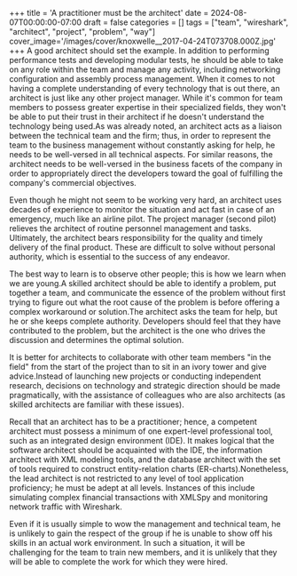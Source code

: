 +++
title = 'A practitioner must be the architect'
date = 2024-08-07T00:00:00-07:00
draft = false
categories = []
tags = ["team", "wireshark", "architect", "project", "problem", "way"]
cover_image='/images/cover/knoxwelle__2017-04-24T073708.000Z.jpg'
+++
A good architect should set the example. In addition to performing performance tests and developing modular tests, he should be able to take on any role within the team and manage any activity, including networking configuration and assembly process management. When it comes to not having a complete understanding of every technology that is out there, an architect is just like any other project manager. While it's common for team members to possess greater expertise in their specialized fields, they won't be able to put their trust in their architect if he doesn't understand the technology being used.As was already noted, an architect acts as a liaison between the technical team and the firm; thus, in order to represent the team to the business management without constantly asking for help, he needs to be well-versed in all technical aspects. For similar reasons, the architect needs to be well-versed in the business facets of the company in order to appropriately direct the developers toward the goal of fulfilling the company's commercial objectives.

Even though he might not seem to be working very hard, an architect uses decades of experience to monitor the situation and act fast in case of an emergency, much like an airline pilot. The project manager (second pilot) relieves the architect of routine personnel management and tasks. Ultimately, the architect bears responsibility for the quality and timely delivery of the final product. These are difficult to solve without personal authority, which is essential to the success of any endeavor.

The best way to learn is to observe other people; this is how we learn when we are young.A skilled architect should be able to identify a problem, put together a team, and communicate the essence of the problem without first trying to figure out what the root cause of the problem is before offering a complex workaround or solution.The architect asks the team for help, but he or she keeps complete authority. Developers should feel that they have contributed to the problem, but the architect is the one who drives the discussion and determines the optimal solution.

It is better for architects to collaborate with other team members "in the field" from the start of the project than to sit in an ivory tower and give advice.Instead of launching new projects or conducting independent research, decisions on technology and strategic direction should be made pragmatically, with the assistance of colleagues who are also architects (as skilled architects are familiar with these issues).

Recall that an architect has to be a practitioner; hence, a competent architect must possess a minimum of one expert-level professional tool, such as an integrated design environment (IDE). It makes logical that the software architect should be acquainted with the IDE, the information architect with XML modeling tools, and the database architect with the set of tools required to construct entity-relation charts (ER-charts).Nonetheless, the lead architect is not restricted to any level of tool application proficiency; he must be adept at all levels. Instances of this include simulating complex financial transactions with XMLSpy and monitoring network traffic with Wireshark.

Even if it is usually simple to wow the management and technical team, he is unlikely to gain the respect of the group if he is unable to show off his skills in an actual work environment. In such a situation, it will be challenging for the team to train new members, and it is unlikely that they will be able to complete the work for which they were hired.